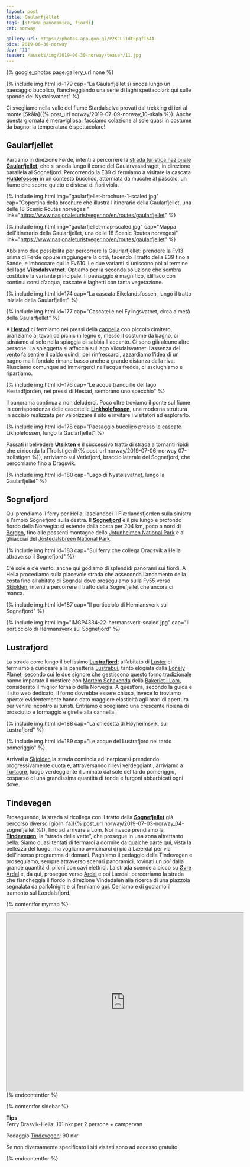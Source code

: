 ```yaml
---
layout: post
title: Gaularfjellet
tags: [strada panoramica, fiordi]
cat: norway

gallery_url: https://photos.app.goo.gl/P2KCLi1dtEpqfT54A
pics: 2019-06-30-norway
day: "11"
teaser: /assets/img/2019-06-30-norway/teaser/11.jpg
---
```


{% google_photos page.gallery_url none %}

{% include img.html id=179 cap="La Gaularfjellet si snoda lungo un paesaggio bucolico, fiancheggiando una serie di laghi spettacolari: qui sulle sponde del Nystølsvatnet" %}

Ci svegliamo nella valle del fiume Stardalselva provati dal trekking di ieri al monte [Skåla]({% post_url norway/2019-07-09-norway_10-skala %}). Anche questa giornata è meravigliosa: facciamo colazione al sole quasi in costume da bagno: la temperatura è spettacolare!

## Gaularfjellet

Partiamo in direzione Førde, intenti a percorrere la [strada turistica nazionale](https://www.nasjonaleturistveger.no/en/routes) **[Gaularfjellet](https://www.nasjonaleturistveger.no/en/routes/gaularfjellet)**, che si snoda lungo il corso del Gaularvassdraget, in direzione parallela al Sognefjord. Percorrendo la E39 ci fermiamo a visitare la cascata **[Huldefossen](http://www.europeanwaterfalls.com/waterfalls/huldefossen/)** in un contesto bucolico, attorniata da mucche al pascolo, un fiume che scorre quieto e distese di fiori viola.

{% include img.html img="gaularfjellet-brochure-1-scaled.jpg"  cap="Copertina della brochure che illustra l'itinerario della Gaularfjellet, una delle 18 Scenic Routes norvegesi" link="https://www.nasjonaleturistveger.no/en/routes/gaularfjellet" %}

{% include img.html img="gaularfjellet-map-scaled.jpg"  cap="Mappa dell'itinerario della Gaularfjellet, una delle 18 Scenic Routes norvegesi" link="https://www.nasjonaleturistveger.no/en/routes/gaularfjellet" %}

Abbiamo due possibilità per percorrere la Gaurlarfjellet: prendere la Fv13 prima di Førde oppure raggiungere la città, facendo il tratto della E39 fino a Sande, e imboccare qui la Fv610. Le due varianti si uniscono poi al termine del lago **Viksdalsvatnet**. Optiamo per la seconda soluzione che sembra costituire la variante principale. Il paesaggio è magnifico, idilliaco con continui corsi d’acqua, cascate e laghetti con tanta vegetazione.

{% include img.html id=174 cap="La cascata Eikelandsfossen, lungo il tratto iniziale della Gaularfjellet" %}

{% include img.html id=177 cap="Cascatelle nel Fylingsvatnet, circa a metà della Gaularfjellet" %}

A [**Hestad**](https://www.nasjonaleturistveger.no/en/routes/gaularfjellet?attraction=Hestad%20kapell) ci fermiamo nei pressi della [cappella](https://www.visitnorway.com/listings/hestad-chapel/238959/) con piccolo cimitero, pranziamo ai tavoli da picnic in legno e, messo il costume da bagno, ci sdraiamo al sole nella spiaggia di sabbia lì accanto. Ci sono già alcune altre persone. La spiaggetta si affaccia sul lago Viksdalsvatnet: l’assenza del vento fa sentire il caldo quindi, per rinfrescarci, azzardiamo l’idea di un bagno ma il fondale rimane basso anche a grande distanza dalla riva. Riusciamo comunque ad immergerci nell’acqua fredda, ci asciughiamo e ripartiamo.

{% include img.html id=176 cap="Le acque tranquille del lago Hestadfjorden, nei pressi di Hestad, sembrano uno specchio" %}

Il panorama continua a non deluderci. Poco oltre troviamo il ponte sul fiume in corrispondenza delle cascatelle **[Linkholefossen](https://www.nasjonaleturistveger.no/en/routes/gaularfjellet?attraction=Likholefossen)**, una moderna struttura in acciaio realizzata per valorizzare il sito e invitare i visitatori ad esplorarlo.

{% include img.html id=178 cap="Paesaggio bucolico presso le cascate Likholefossen, lungo la Gaularfjellet" %}

Passati il belvedere [**Utsikten**](https://www.nasjonaleturistveger.no/en/routes/gaularfjellet?attraction=Utsikten) e il successivo tratto di strada a tornanti ripidi che ci ricorda la [Trollstigen]({% post_url norway/2019-07-06-norway_07-trollstigen %}), arriviamo sul Vetlefjord, braccio laterale del Sognefjord, che percorriamo fino a Dragsvik.

{% include img.html id=180 cap="Lago di Nystølsvatnet, lungo la Gaularfjellet" %}

## Sognefjord

Qui prendiamo il ferry per Hella, lasciandoci il Flærlandsfjorden sulla sinistra e l’ampio Sognefjord sulla destra. Il **[Sognefjord](https://en.sognefjord.no/)** è il più lungo e profondo fiordo della Norvegia: si estende dalla costa per 204 km, poco a nord di [Bergen](https://www.visitnorway.com/places-to-go/fjord-norway/bergen/), fino alle possenti montagne dello [Jotunheimen National Park](https://jotunheimen.com/en/) e ai ghiacciai del [Jostedalsbreen National Park](https://www.visitnorway.nl/listings/jostedalsbreen-national-park/5160/).

{% include img.html id=183 cap="Sul ferry che collega Dragsvik a Hella attraverso il Sognefjord" %}

C’è sole e c’è vento: anche qui godiamo di splendidi panorami sui fiordi. A Hella procediamo sulla piacevole strada che asseconda l’andamento della costa fino all’abitato di [Sogndal](https://www.fjordnorway.com/en/destinations/sogndal) dove proseguiamo sulla Fv55 verso [Skjolden](https://skjolden.com/en/), intenti a percorrere il tratto della Sognefjellet che ancora ci manca.

{% include img.html id=187 cap="Il porticciolo di Hermansverk sul Sognefjord" %}

{% include img.html img="IMGP4334-22-hermansverk-scaled.jpg" cap="Il porticciolo di Hermansverk sul Sognefjord" %}

## Lustrafjord

La strada corre lungo il bellissimo **[Lustrafjord](https://www.visitnorway.com/listings/the-lusterfjord-inland-towards-the-jotunheimen-mountains/5162/)**; all’abitato di [Luster](https://www.luster.kommune.no/welcome-to-luster-municipality.5931880-392696.html) ci fermiamo a curiosare alla panetteria [Lustrabui](https://www.lustrabui.com/), tanto elogiata dalla [Lonely Planet](https://shop.lonelyplanetitalia.it/prodotto/guida-di-viaggio-norvegia), secondo cui le due signore che gestiscono questo forno tradizionale hanno imparato il mestiere con [Mortem Schakenda](https://en.wikipedia.org/wiki/Morten_Schakenda) della [Bakeriet i Lom](https://www.bakerietilom.no/), considerato il miglior fornaio della Norvegia. A quest’ora, secondo la guida e il sito web dedicato, il forno dovrebbe essere chiuso, invece lo troviamo aperto: evidentemente hanno dato maggiore elasticità agli orari di apertura per venire incontro ai turisti. Entriamo e scegliamo una crescente ripiena di prosciutto e formaggio e girelle alla cannella.

{% include img.html id=188 cap="La chiesetta di Høyheimsvik, sul Lustrafjord" %}

{% include img.html id=189 cap="Le acque del Lustrafjord nel tardo pomeriggio" %}

Arrivati a [Skjolden](https://skjolden.com/en/) la strada comincia ad inerpicarsi prendendo progressivamente quota e, attraversando rilievi verdeggianti, arriviamo a [Turtagrø](https://www.visitnorway.com/listings/turtagr%C3%B8-nedre-dyrhaugsrygg-turtagr%C3%B8/9334/), luogo verdeggiante illuminato dal sole del tardo pomeriggio, cosparso di una grandissima quantità di tende e furgoni abbarbicati ogni dove.

## Tindevegen

Proseguendo, la strada si ricollega con il tratto della [**Sognefjellet**](https://www.nasjonaleturistveger.no/en/routes/sognefjellet) già percorso diverso [giorni fa]({% post_url norway/2019-07-03-norway_04-sognefjellet %}), fino ad arrivare a Lom. Noi invece prendiamo la **[Tindevegen](https://tindevegen.no/en/)**, la “strada delle vette”, che prosegue in una zona altrettanto bella. Siamo quasi tentati di fermarci a dormire da qualche parte qui, vista la bellezza del luogo, ma vogliamo avvicinarci di più a Læerdal per via dell’intenso programma di domani. Paghiamo il pedaggio della Tindevegen e proseguiamo, sempre attraverso scenari panoramici, rovinati un po’ dalla grande quantità di piloni con cavi elettrici. La strada scende a picco su [Øvre Ardal](https://en.wikipedia.org/wiki/%C3%98vre_%C3%85rdal) e, da qui, prosegue verso [Ardal](https://www.fjordnorway.com/en/destinations/aardal) e poi Lærdal: percorriamo la strada che fiancheggia il fiordo in direzione Vindedalen alla ricerca di una piazzola segnalata da park4night e ci fermiamo [qui](https://park4night.com/lieu/127464//vindedalen-unnamed-road/norway/l%C3%A6rdal-kommune#.XTf_XegzaUk). Ceniamo e di godiamo il tramonto sul Lærdalsfjord.

{% contentfor mymap %}
<iframe src="https://www.google.com/maps/d/u/0/embed?mid=1knyhH0_9PpBdXYp5X1RWp8-pwYuXtJZu" width="640" height="480"></iframe>
{% endcontentfor %}

{% contentfor sidebar %}

**Tips**  
Ferry Drasvik-Hella: 101 nkr per 2 persone + campervan

Pedaggio [Tindevegen](https://tindevegen.no/en/): 90 nkr

Se non diversamente specificato i siti visitati sono ad accesso gratuito

{% endcontentfor %}